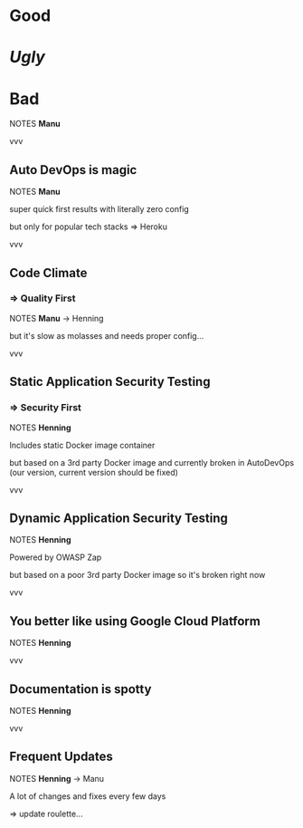 #   Good<!-- .element: class="fragment" data-fragment-index="1" -->

#   *Ugly*<!-- .element: class="fragment" data-fragment-index="3" -->

#   Bad<!-- .element: class="fragment" data-fragment-index="2" -->

NOTES
**Manu**

vvv

##  Auto DevOps is magic

NOTES
**Manu**

super quick first results with literally zero config

but only for popular tech stacks => Heroku

vvv

##  Code Climate
### => Quality First<!-- .element: class="fragment"-->

NOTES
**Manu** -> Henning

but it's slow as molasses and needs proper config...

vvv

##  Static Application Security Testing
### => Security First<!-- .element: class="fragment"-->

NOTES
**Henning**

Includes static Docker image container

but based on a 3rd party Docker image and currently broken in AutoDevOps (our version, current version should be fixed)

vvv

##  Dynamic Application Security Testing 

NOTES
**Henning**

Powered by OWASP Zap

but based on a poor 3rd party Docker image so it's broken right now

vvv

##  You better like using Google Cloud Platform

NOTES
**Henning**

vvv

##  Documentation is spotty

NOTES
**Henning**

vvv

##  Frequent Updates

NOTES
**Henning** -> Manu

A lot of changes and fixes every few days

=> update roulette...


